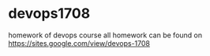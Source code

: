 # devops1708
homework of devops course
all homework can be found on https://sites.google.com/view/devops-1708

